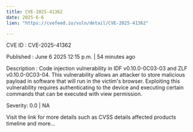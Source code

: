 ```yaml
---
title: CVE-2025-41362
date: 2025-6-6
lien: "https://cvefeed.io/vuln/detail/CVE-2025-41362"

---
```


CVE ID : CVE-2025-41362

Published :  June 6
2025
12:15 p.m. | 54 minutes ago

Description : Code injection vulnerability in IDF v0.10.0-0C03-03 and ZLF v0.10.0-0C03-04. This vulnerability allows an attacker to store malicious payload in software that will run in the victim's browser. Exploiting this vulnerability requires authenticating to the device and executing certain commands that can be executed with view permission.

Severity: 0.0 | NA

Visit the link for more details
such as CVSS details
affected products
timeline
and more...
